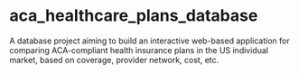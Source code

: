 # aca_healthcare_plans_database
A database project aiming to build an interactive web-based application for comparing ACA-compliant health insurance plans in the US individual market, based on coverage, provider network, cost, etc.
